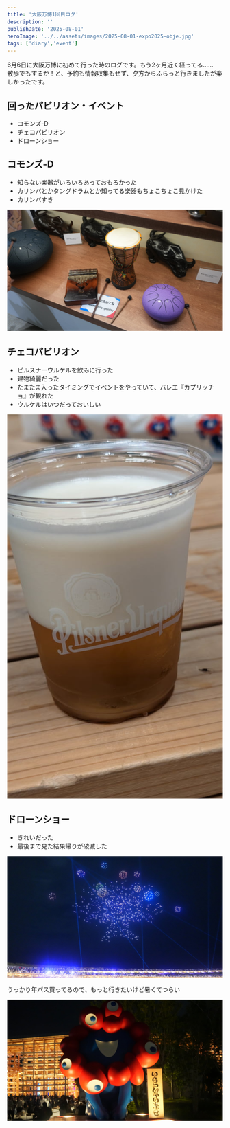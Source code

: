 ```yaml
---
title: '大阪万博1回目ログ'
description: ''
publishDate: '2025-08-01'
heroImage: '../../assets/images/2025-08-01-expo2025-obje.jpg'
tags: ['diary','event']
---
```


6月6日に大阪万博に初めて行った時のログです。もう2ヶ月近く経ってる……  
散歩でもするか！と、予約も情報収集もせず、夕方からふらっと行きましたが楽しかったです。

## 回ったパビリオン・イベント
- コモンズ-D
- チェコパビリオン
- ドローンショー

## コモンズ-D
- 知らない楽器がいろいろあっておもろかった
- カリンバとかタングドラムとか知ってる楽器もちょこちょこ見かけた
- カリンバすき

![カリンバとタングドラムの画像](../../assets/images/2025-08-01-kalimba-tongue-drum.jpg)

## チェコパビリオン
- ピルスナーウルケルを飲みに行った
- 建物綺麗だった
- たまたま入ったタイミングでイベントをやっていて、バレエ『カプリッチョ』が観れた
- ウルケルはいつだっておいしい

![ウルケル画像](../../assets/images/2025-08-01-pilsner-urquell.jpg)

## ドローンショー
- きれいだった
- 最後まで見た結果帰りが破滅した

![ドローンショー](../../assets/images/2025-08-01-drone-show.jpg)

うっかり年パス買ってるので、もっと行きたいけど暑くてつらい

![ライトに照らされるミャクミャク](../../assets/images/2025-08-01-myakumyaku-light.jpg)